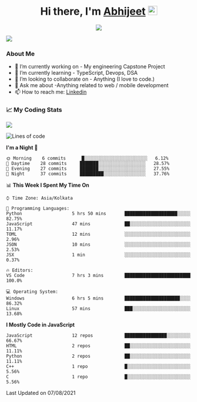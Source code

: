 <div align="center">
   <h1>Hi there, I'm <a href="">Abhijeet</a> <img src="https://media.giphy.com/media/hvRJCLFzcasrR4ia7z/giphy.gif" width="25px"> </h1>
   
   
   <img src="https://pronoun.cyou/x/y?subject=He&object=Him&height=20"> 
</div>

![](https://komarev.com/ghpvc/?username=abhijeetsingh-22)

<h3>About Me </h3>

- 🔭 I’m currently working on - My engineering Capstone Project
- 🌱 I’m currently learning - TypeScript, Devops, DSA
- 👯 I’m looking to collaborate on - Anything (I love to code.)
- 💬 Ask me about -Anything related to web / mobile development
- 📫 How to reach me: [Linkedin](https://www.linkedin.com/in/amabhijeet/)

### &#128200; My Coding Stats

<img align="center" src="https://github-readme-stats.vercel.app/api?username=abhijeetsingh-22&count_private=true&show_icons=true&theme=default&hide=stars" />

<!--START_SECTION:waka-->
![Lines of code](https://img.shields.io/badge/From%20Hello%20World%20I%27ve%20Written-164006%20lines%20of%20code-blue)

**I'm a Night 🦉** 

```text
🌞 Morning    6 commits      █░░░░░░░░░░░░░░░░░░░░░░░░   6.12% 
🌆 Daytime    28 commits     ███████░░░░░░░░░░░░░░░░░░   28.57% 
🌃 Evening    27 commits     ███████░░░░░░░░░░░░░░░░░░   27.55% 
🌙 Night      37 commits     █████████░░░░░░░░░░░░░░░░   37.76%

```


📊 **This Week I Spent My Time On** 

```text
⌚︎ Time Zone: Asia/Kolkata

💬 Programming Languages: 
Python                   5 hrs 50 mins       ████████████████████░░░░░   82.75% 
JavaScript               47 mins             ██░░░░░░░░░░░░░░░░░░░░░░░   11.17% 
TOML                     12 mins             ░░░░░░░░░░░░░░░░░░░░░░░░░   2.96% 
JSON                     10 mins             ░░░░░░░░░░░░░░░░░░░░░░░░░   2.53% 
JSX                      1 min               ░░░░░░░░░░░░░░░░░░░░░░░░░   0.37%

🔥 Editors: 
VS Code                  7 hrs 3 mins        █████████████████████████   100.0%

💻 Operating System: 
Windows                  6 hrs 5 mins        █████████████████████░░░░   86.32% 
Linux                    57 mins             ███░░░░░░░░░░░░░░░░░░░░░░   13.68%

```

**I Mostly Code in JavaScript** 

```text
JavaScript               12 repos            ████████████████░░░░░░░░░   66.67% 
HTML                     2 repos             ██░░░░░░░░░░░░░░░░░░░░░░░   11.11% 
Python                   2 repos             ██░░░░░░░░░░░░░░░░░░░░░░░   11.11% 
C++                      1 repo              █░░░░░░░░░░░░░░░░░░░░░░░░   5.56% 
C                        1 repo              █░░░░░░░░░░░░░░░░░░░░░░░░   5.56%

```



 Last Updated on 07/08/2021
<!--END_SECTION:waka-->
